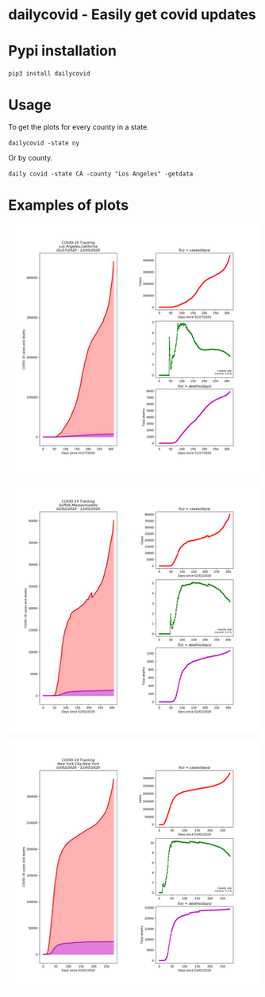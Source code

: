 # dailycovid - Easily get covid updates

# Pypi installation
`pip3 install dailycovid`

# Usage

To get the plots for every county in a state.

`dailycovid -state ny`

Or by county.

`daily covid -state CA -county "Los Angeles" -getdata`

# Examples of plots

![image](examples/plots_los_angeles_california.png)

![image](examples/plots_suffolk_massachusetts.png)

![image](examples/plots_new_york_city_new_york.png)
